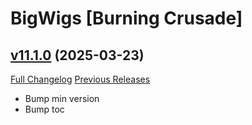 # BigWigs [Burning Crusade]

## [v11.1.0](https://github.com/BigWigsMods/BigWigs_BurningCrusade/tree/v11.1.0) (2025-03-23)
[Full Changelog](https://github.com/BigWigsMods/BigWigs_BurningCrusade/compare/v11.0.1...v11.1.0) [Previous Releases](https://github.com/BigWigsMods/BigWigs_BurningCrusade/releases)

- Bump min version  
- Bump toc  
